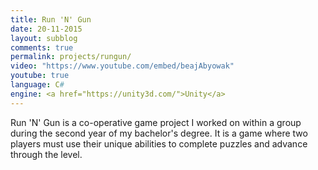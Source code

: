 ```yaml
---
title: Run 'N' Gun
date: 20-11-2015
layout: subblog
comments: true
permalink: projects/rungun/
video: "https://www.youtube.com/embed/beajAbyowak"
youtube: true
language: C#
engine: <a href="https://unity3d.com/">Unity</a>
---
```

<p>Run 'N' Gun is a co-operative game project I worked on within a group during the second year of my bachelor's degree. It is a game where two players must use their unique abilities to complete puzzles and advance through the level.</p>